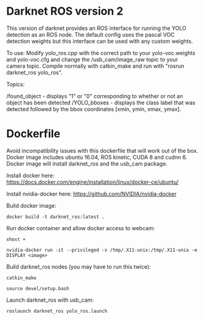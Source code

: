 # Darknet ROS version 2
This version of darknet provides an ROS interface for running the YOLO detection as an ROS node.  The default config uses the pascal VOC detection weights but this interface can be used with any custom weights.

To use: Modify yolo_ros.cpp with the correct path to your yolo-voc.weights and yolo-voc.cfg and change the /usb_cam/image_raw topic to your camera topic.  Compile normally with catkin_make and run with "rosrun darknet_ros yolo_ros".

Topics:

/found_object - displays "1" or "0" corresponding to whether or not an object has been detected
/YOLO_bboxes  - displays the class label that was detected followed by the bbox coordinates [xmin, ymin, xmax, ymax].

# Dockerfile
Avoid incompatibility issues with this dockerfile that will work out of the box. Docker image includes ubuntu 16.04, ROS kinetic, CUDA 8 and cudnn 6.  Docker image will install darknet_ros and the usb_cam package.
 
Install docker here: https://docs.docker.com/engine/installation/linux/docker-ce/ubuntu/

Install nvidia-docker here: https://github.com/NVIDIA/nvidia-docker

Build docker image:

`docker build -t darknet_ros:latest .`

Run docker container and allow docker access to webcam:

`xhost +`

`nvidia-docker run -it --privileged -v /tmp/.X11-unix:/tmp/.X11-unix -e DISPLAY <image>`

Build darknet_ros nodes (you may have to run this twice):

`catkin_make`

`source devel/setup.bash`

Launch darknet_ros with usb_cam:

`roslaunch darknet_ros yolo_ros.launch`
